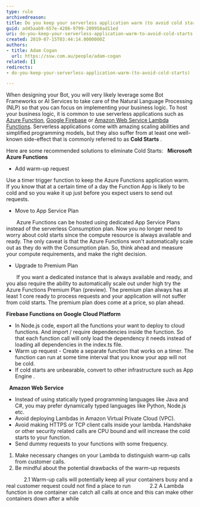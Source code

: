 ```yaml
---
type: rule
archivedreason: 
title: Do you keep your serverless application warm (to avoid cold starts)?
guid: ad45aab9-657e-4286-9799-209958ad11ed
uri: do-you-keep-your-serverless-application-warm-to-avoid-cold-starts
created: 2019-07-15T03:44:14.0000000Z
authors:
- title: Adam Cogan
  url: https://ssw.com.au/people/adam-cogan
related: []
redirects:
- do-you-keep-your-serverless-application-warm-(to-avoid-cold-starts)

---
```


When designing your Bot, you will very likely leverage some Bot Frameworks or AI Services to take care of the Natural Language Processing (NLP) so that you can focus on implementing your business logic.
To host your business logic, it is common to use serverless applications such as [Azure Function](https&#58;//azure.microsoft.com/en-au/services/functions/), [Google Firebase](https&#58;//firebase.google.com/) or [Amazon Web Service Lambda Functions](https&#58;//aws.amazon.com/lambda/). Serverless applications come with amazing scaling abilities and simplified programming models, but they also suffer from at least one well-known side-effect that is commonly referred to as  **Cold Starts** .  

<!--endintro-->


Here are some recommended solutions to eliminate Cold Starts:
 
**Microsoft Azure Functions** 

* Add warm-up request


Use a timer trigger function to keep the Azure Functions application warm. If you know that at a certain time of a day the Function App is likely to be cold and so you wake it up just before you expect users to send out requests.

* Move to App Service Plan

       Azure Functions can be hosted using dedicated App Service Plans instead of the serverless Consumption plan. Now you no longer need to worry about cold starts since the compute resource is always available and ready. The only caveat is that the Azure Functions won't automatically scale out as they do with the Consumption plan. So, think ahead and measure your compute requirements, and make the right decision.
 

* Upgrade to Premium Plan

       If you want a dedicated instance that is always available and ready, and you also require the ability to automatically scale out under high try the Azure Functions Premium Plan (preview). The premium plan always has at least 1 core ready to process requests and your application will not suffer from cold starts. The premium plan does come at a price, so plan ahead.
 

 **Firebase Functions on Google Cloud Platform** 

* In Node.js code, export all the functions your want to deploy to cloud functions. And import / require dependencies inside the function. So that each function call will only load the dependency it needs instead of loading all dependencies in the index.ts file.
* Warm up request - Create a separate function that works on a timer. The function can run at some time interval that you know your app will not be cold.
* If cold starts are unbearable, convert to other infrastructure such as App Engine .

 
 **Amazon Web Service** 

* Instead of using statically typed programming languages like Java and C#, you may prefer dynamically typed languages like Python, Node.js etc.
* Avoid deploying Lambdas in Amazon Virtual Private Cloud (VPC).
* Avoid making HTTPS or TCP client calls inside your lambda. Handshake or other security related calls are CPU bound and will increase the cold starts to your function.
* Send dummy requests to your functions with some frequency.


1. Make necessary changes on your Lambda to distinguish warm-up calls from customer calls.
2. Be mindful about the potential drawbacks of the warm-up requests

            2.1 Warm-up calls will potentially keep all your containers busy and a real customer request could not find a place to run
            2.2 A Lambda function in one container can catch all calls at once and this can make other containers down after a while
